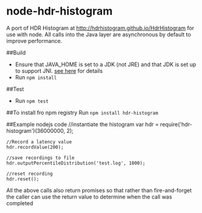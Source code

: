 # node-hdr-histogram
A port of HDR Histogram at http://hdrhistogram.github.io/HdrHistogram for use with node.
All calls into the Java layer are asynchronous by default to improve performance.

##Build
- Ensure that JAVA_HOME is set to a JDK (not JRE) and that JDK is set up to support JNI. [see
here](https://github.com/joeferner/node-java/issues/90#issuecomment-45613235) for details
- Run `npm install`

##Test
- Run `npm test`

##To install fro npm registry
Run `npm install hdr-histogram`

##Example nodejs code
    //instantiate the histogram
    var hdr = require('hdr-histogram')(36000000, 2);
    
    //Record a latency value
    hdr.recordValue(200);
    
    //save recordings to file
    hdr.outputPercentileDistribution('test.log', 1000);
    
    //reset recording
    hdr.reset();

All the above calls also return promises so that rather than fire-and-forget the caller can use the return value to determine when the call was completed